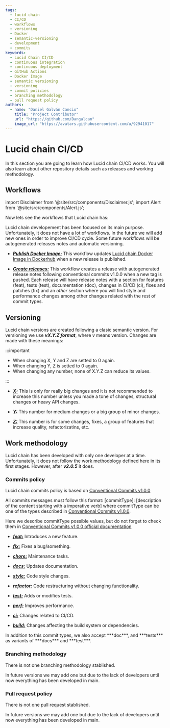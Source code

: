 ```yaml
---
tags: 
  - lucid-chain
  - CI/CD
  - workflows
  - versioning
  - Docker
  - semantic-versioning
  - development
  - commits
keywords:
  - Lucid Chain CI/CD
  - continuous integration
  - continuous deployment
  - GitHub Actions
  - Docker Image
  - semantic versioning
  - versioning
  - commit policies
  - branching methodology
  - pull request policy
authors: 
  - name: "Daniel Galván Cancio"
    title: "Project Contributor"
    url: "https://github.com/Dangalcan"
    image_url: "https://avatars.githubusercontent.com/u/92941017"
---
```


# Lucid chain CI/CD

In this section you are going to learn how Lucid chain CI/CD works. You will also learn about other repository details such as releases and working methodology.

## Workflows

import Disclaimer from '@site/src/components/Disclaimer.js';
import Alert from '@site/src/components/Alert.js';

Now lets see the workflows that Lucid chain has:

<Disclaimer>
Lucid chain developement has been focused on its main purpose. Unfortunately, it does not have a lot of workflows. In the future we will add new ones in order to improve CI/CD cycle. Some future workflows will be autogenerated releases notes and automatic versioning.
</Disclaimer>

+ <u>***Publish Docker Image:***</u> This workflow updates [Lucid chain Docker Image in Dockerhub](https://hub.docker.com/r/lucidchain/lucidchain_wizard) when a new release is published.

+ <u>***Create releases:***</u> This workflow creates a release with autogenerated release notes following conventional commits v1.0.0 when a new tag is pushed. Each release will have release notes with a section for features (feat), tests (test), documentation (doc), changes in CI/CD (ci), fixes and patches (fix) and an *other* section where you will find style and performance changes among other changes related with the rest of commit types.

## Versioning

Lucid chain versions are created following a clasic semantic version. For versioning we use ***vX.Y.Z format***, where *v* means version. Changes are made with these meanings:

:::important

+ When changing X, Y and Z are setted to 0 again.
+ When changing Y, Z is setted to 0 again.
+ When changing any number, none of X.Y.Z can reduce its values.

:::

+ <u>***X:***</u> This is only for really big changes and it is not recommended to increase this number unless you made a tone of changes, structural changes or heavy API changes.

+ <u>***Y:***</u> This number for medium changes or a big group of minor changes.

+ <u>***Z:***</u> This number is for some changes, fixes, a group of features that increase quality, refactorizatins, etc.

## Work methodology

Lucid chain has been developed with only one developer at a time. Unfortunately, it does not follow the work methodology defined here in its first stages. However, after
***v2.0.5*** it does.

### Commits policy

Lucid chain commits policy is based on [Conventional Commits v1.0.0](https://www.conventionalcommits.org/en/v1.0.0/#specification)

All commits messages must follow this format: [commitType]: [description of the content starting with a imperative verb] where commitType can be one of the types described in [Conventional Commits v1.0.0](https://www.conventionalcommits.org/en/v1.0.0/#specification).

Here we describe commitType possible values, but do not forget to check them in [Conventional Commits v1.0.0 official documentation](https://www.conventionalcommits.org/en/v1.0.0/#specification)

+ <u>***feat:***</u> Introduces a new feature.

+ <u>***fix:***</u> Fixes a bug/something.

+ <u>***chore:***</u> Maintenance tasks.

+ <u>***docs:***</u> Updates documentation.

+ <u>***style:***</u> Code style changes.

+ <u>***refactor:***</u> Code restructuring without changing functionality.

+ <u>***test:***</u> Adds or modifies tests.

+ <u>***perf:***</u> Improves performance.

+ <u>***ci:***</u> Changes related to CI/CD.

+ <u>***build:***</u> Changes affecting the build system or dependencies.

<Disclaimer>
In addition to this commit types, we also accept ***doc***, and ***tests*** as variants of ***docs*** and ***test***.
</Disclaimer>

### Branching methodology

There is not one branching methodology stablished.

<Disclaimer>
In future versions we may add one but due to the lack of developers until now everything has been developed in main.
</Disclaimer>

### Pull request policy

There is not one pull request stablished.

<Disclaimer>
In future versions we may add one but due to the lack of developers until now everything has been developed in main.
</Disclaimer>
